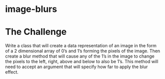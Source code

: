 # image-blurs

# The Challenge

Write a class that will create a data representation of an image in the form of a 2 dimensional array of 0’s and 1’s forming the pixels of the image. Then create a blur method that will cause any of the 1’s in the image to change the pixels to the left, right, above and below to also be 1’s. This method will need to accept an argument that will specify how far to apply the blur effect.
